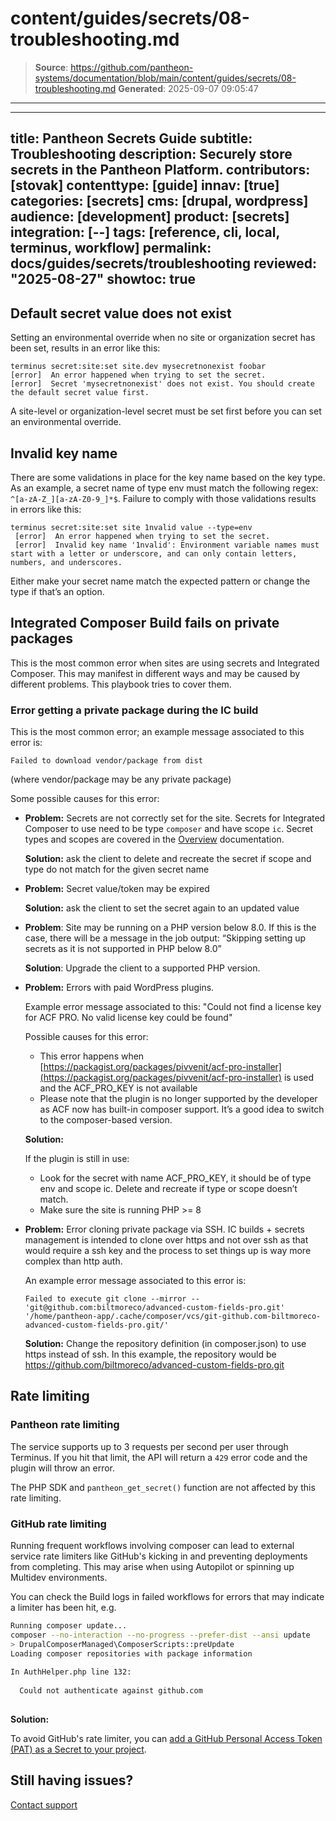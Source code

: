 # content/guides/secrets/08-troubleshooting.md

> **Source**: https://github.com/pantheon-systems/documentation/blob/main/content/guides/secrets/08-troubleshooting.md
> **Generated**: 2025-09-07 09:05:47

---

---
title: Pantheon Secrets Guide
subtitle: Troubleshooting
description: Securely store secrets in the Pantheon Platform.
contributors: [stovak]
contenttype: [guide]
innav: [true]
categories: [secrets]
cms: [drupal, wordpress]
audience: [development]
product: [secrets]
integration: [--]
tags: [reference, cli, local, terminus, workflow]
permalink: docs/guides/secrets/troubleshooting
reviewed: "2025-08-27"
showtoc: true
---

## Default secret value does not exist
Setting an environmental override when no site or organization secret has been set, results in an error like this:

```
terminus secret:site:set site.dev mysecretnonexist foobar
[error]  An error happened when trying to set the secret.
[error]  Secret 'mysecretnonexist' does not exist. You should create the default secret value first.
```

A site-level or organization-level secret must be set first before you can set an environmental override.

## Invalid key name
There are some validations in place for the key name based on the key type. As an example, a secret name of type env must match the following regex: `^[a-zA-Z_][a-zA-Z0-9_]*$`. Failure to comply with those validations results in errors like this:

```
terminus secret:site:set site 1nvalid value --type=env
 [error]  An error happened when trying to set the secret.
 [error]  Invalid key name '1nvalid': Environment variable names must start with a letter or underscore, and can only contain letters, numbers, and underscores.
```

Either make your secret name match the expected pattern or change the type if that’s an option.

## Integrated Composer Build fails on private packages

This is the most common error when sites are using secrets and Integrated Composer. This may manifest in different ways and may be caused by different problems. This playbook tries to cover them.

### Error getting a private package during the IC build

This is the most common error; an example message associated to this error is:

```
Failed to download vendor/package from dist
```
(where vendor/package may be any private package)

Some possible causes for this error:

- **Problem:** Secrets are not correctly set for the site. Secrets for Integrated Composer to use need to be type `composer` and have scope `ic`. Secret types and scopes are covered in the [Overview](/guides/secrets/overview) documentation.

  **Solution:** ask the client to delete and recreate the secret if scope and type do not match for the given secret name

- **Problem:** Secret value/token may be expired

  **Solution:** ask the client to set the secret again to an updated value

- **Problem**: Site may be running on a PHP version below 8.0. If this is the case, there will be a message in the job output: “Skipping setting up secrets as it is not supported in PHP below 8.0”

  **Solution**: Upgrade the client to a supported PHP version.

- **Problem:** Errors with paid WordPress plugins.

  Example error message associated to this:
  "Could not find a license key for ACF PRO. No valid license key could be found"

  Possible causes for this error:

  - This error happens when [https://packagist.org/packages/pivvenit/acf-pro-installer](https://packagist.org/packages/pivvenit/acf-pro-installer) is used and the ACF_PRO_KEY is not available
  - Please note that the plugin is no longer supported by the developer as ACF now has built-in composer support. It’s a good idea to switch to the composer-based version.

  **Solution:**

  If the plugin is still in use:
  - Look for the secret with name ACF_PRO_KEY, it should be of type env and scope ic. Delete and recreate if type or scope doesn’t match.
  - Make sure the site is running PHP >= 8

- **Problem:** Error cloning private package via SSH. IC builds + secrets management is intended to clone over https and not over ssh as that would require a ssh key and the process to set things up is way more complex than http auth.

  An example error message associated to this error is:

  ```
  Failed to execute git clone --mirror -- 'git@github.com:biltmoreco/advanced-custom-fields-pro.git' '/home/pantheon-app/.cache/composer/vcs/git-github.com-biltmoreco-advanced-custom-fields-pro.git/'
  ```

  **Solution:** Change the repository definition (in composer.json) to use https instead of ssh. In this example, the repository would be https://github.com/biltmoreco/advanced-custom-fields-pro.git

## Rate limiting
### Pantheon rate limiting
The service supports up to 3 requests per second per user through Terminus. If you hit that limit, the API will return a `429` error code and the plugin will throw an error.

The PHP SDK and `pantheon_get_secret()` function are not affected by this rate limiting.

### GitHub rate limiting
Running frequent workflows involving composer can lead to external service rate limiters like GitHub's kicking in and preventing deployments from completing. This may arise when using Autopilot or spinning up Multidev environments.

You can check the Build logs in failed workflows for errors that may indicate a limiter has been hit, e.g. 

```bash
Running composer update...
composer --no-interaction --no-progress --prefer-dist --ansi update
> DrupalComposerManaged\ComposerScripts::preUpdate
Loading composer repositories with package information
 
In AuthHelper.php line 132:
                                             
  Could not authenticate against github.com  
                                             
```

**Solution:** 

To avoid GitHub's rate limiter, you can [add a GitHub Personal Access Token (PAT) as a Secret to your project](/guides/secrets/composer#mechanism-1-oauth-composer-authentication-recommended).

## Still having issues?

[Contact support](/guides/support/contact-support/)

